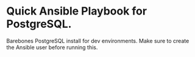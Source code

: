 # Quick Ansible Playbook for PostgreSQL.

Barebones PostgreSQL install for dev environments. Make sure to create the Ansible user before running this.
